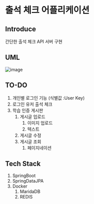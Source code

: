 # 출석 체크 어플리케이션
## Introduce
간단한 출석 체크 API 서버 구현

## UML
![image](https://user-images.githubusercontent.com/54339266/169937533-7b6a35b5-9dc5-4d4e-bdd9-197232fadb79.png)

## TO-DO
1. 개인별 로그인 기능 (식별값 :User Key)
2. 로그인 유저 출석 체크
3. 학습 인증 게시판
   1. 게시글 업로드
      1. 이미지 업로드
      2. 텍스트
   2. 게시글 수정
   3. 게시글 조회
      1. 페이지네이션

## Tech Stack
1. SpringBoot
2. SpringDataJPA
3. Docker
   1. MaridaDB
   2. REDIS
